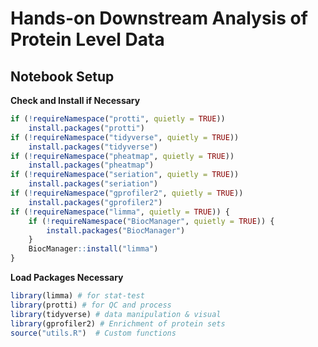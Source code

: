 Hands-on Downstream Analysis of Protein Level Data
================

## Notebook Setup

**Check and Install if Necessary**

``` r
if (!requireNamespace("protti", quietly = TRUE))
    install.packages("protti")
if (!requireNamespace("tidyverse", quietly = TRUE))
    install.packages("tidyverse")
if (!requireNamespace("pheatmap", quietly = TRUE))
    install.packages("pheatmap")
if (!requireNamespace("seriation", quietly = TRUE))
    install.packages("seriation")
if (!requireNamespace("gprofiler2", quietly = TRUE))
    install.packages("gprofiler2")
if (!requireNamespace("limma", quietly = TRUE)) {
    if (!requireNamespace("BiocManager", quietly = TRUE)) {
        install.packages("BiocManager")
    }
    BiocManager::install("limma")
}
```

**Load Packages Necessary**

``` r
library(limma) # for stat-test
library(protti) # for QC and process 
library(tidyverse) # data manipulation & visual
library(gprofiler2) # Enrichment of protein sets
source("utils.R")  # Custom functions
```
